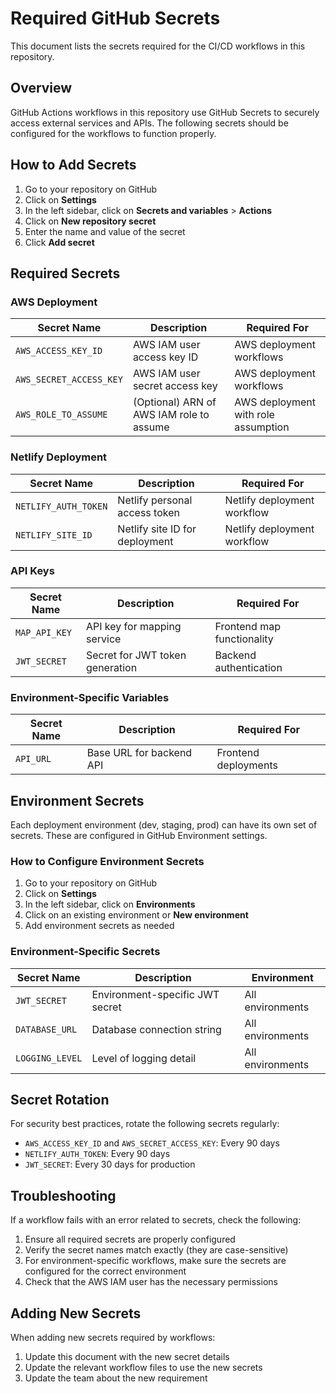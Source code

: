 # Required GitHub Secrets

This document lists the secrets required for the CI/CD workflows in this repository.

## Overview

GitHub Actions workflows in this repository use GitHub Secrets to securely access external services and APIs. The following secrets should be configured for the workflows to function properly.

## How to Add Secrets

1. Go to your repository on GitHub
2. Click on **Settings**
3. In the left sidebar, click on **Secrets and variables** > **Actions**
4. Click on **New repository secret**
5. Enter the name and value of the secret
6. Click **Add secret**

## Required Secrets

### AWS Deployment

| Secret Name | Description | Required For |
|-------------|-------------|-------------|
| `AWS_ACCESS_KEY_ID` | AWS IAM user access key ID | AWS deployment workflows |
| `AWS_SECRET_ACCESS_KEY` | AWS IAM user secret access key | AWS deployment workflows |
| `AWS_ROLE_TO_ASSUME` | (Optional) ARN of AWS IAM role to assume | AWS deployment with role assumption |

### Netlify Deployment

| Secret Name | Description | Required For |
|-------------|-------------|-------------|
| `NETLIFY_AUTH_TOKEN` | Netlify personal access token | Netlify deployment workflow |
| `NETLIFY_SITE_ID` | Netlify site ID for deployment | Netlify deployment workflow |

### API Keys

| Secret Name | Description | Required For |
|-------------|-------------|-------------|
| `MAP_API_KEY` | API key for mapping service | Frontend map functionality |
| `JWT_SECRET` | Secret for JWT token generation | Backend authentication |

### Environment-Specific Variables

| Secret Name | Description | Required For |
|-------------|-------------|-------------|
| `API_URL` | Base URL for backend API | Frontend deployments |

## Environment Secrets

Each deployment environment (dev, staging, prod) can have its own set of secrets. These are configured in GitHub Environment settings.

### How to Configure Environment Secrets

1. Go to your repository on GitHub
2. Click on **Settings**
3. In the left sidebar, click on **Environments**
4. Click on an existing environment or **New environment**
5. Add environment secrets as needed

### Environment-Specific Secrets

| Secret Name | Description | Environment |
|-------------|-------------|------------|
| `JWT_SECRET` | Environment-specific JWT secret | All environments |
| `DATABASE_URL` | Database connection string | All environments |
| `LOGGING_LEVEL` | Level of logging detail | All environments |

## Secret Rotation

For security best practices, rotate the following secrets regularly:

- `AWS_ACCESS_KEY_ID` and `AWS_SECRET_ACCESS_KEY`: Every 90 days
- `NETLIFY_AUTH_TOKEN`: Every 90 days
- `JWT_SECRET`: Every 30 days for production

## Troubleshooting

If a workflow fails with an error related to secrets, check the following:

1. Ensure all required secrets are properly configured
2. Verify the secret names match exactly (they are case-sensitive)
3. For environment-specific workflows, make sure the secrets are configured for the correct environment
4. Check that the AWS IAM user has the necessary permissions

## Adding New Secrets

When adding new secrets required by workflows:

1. Update this document with the new secret details
2. Update the relevant workflow files to use the new secrets
3. Update the team about the new requirement